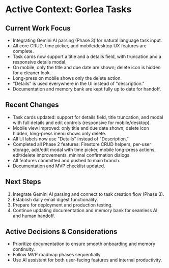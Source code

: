 # Active Context: Gorlea Tasks

## Current Work Focus

- Integrating Gemini AI parsing (Phase 3) for natural language task input.
- All core CRUD, time picker, and mobile/desktop UX features are complete.
- Task cards now support a title and a details field, with truncation and a responsive details modal.
- On mobile, only the title and due date are shown; delete icon is hidden for a cleaner look.
- Long-press on mobile shows only the delete action.
- "Details" is used everywhere in the UI instead of "description."
- Documentation and memory bank are kept fully up to date for handoff.

## Recent Changes

- Task cards updated: support for details field, title truncation, and modal with full details and edit controls (responsive for mobile/desktop).
- Mobile view improved: only title and due date shown, delete icon hidden, long-press menu shows only delete.
- All UI labels now use "Details" instead of "Description."
- Completed all Phase 2 features: Firestore CRUD helpers, per-user storage, add/edit modal with time picker, mobile long-press actions, edit/delete improvements, minimal confirmation dialogs.
- All features committed and pushed to main branch.
- Documentation and MVP checklist updated.

## Next Steps

1. Integrate Gemini AI parsing and connect to task creation flow (Phase 3).
2. Establish daily email digest functionality.
3. Prepare for deployment and production testing.
4. Continue updating documentation and memory bank for seamless AI and human handoff.

## Active Decisions & Considerations

- Prioritize documentation to ensure smooth onboarding and memory continuity.
- Follow MVP roadmap phases sequentially.
- Use AI assistant for both user-facing features and internal productivity.
